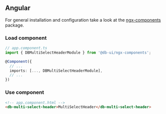 ## Angular

For general installation and configuration take a look at the [ngx-components](https://www.npmjs.com/package/@db-ui/ngx-components) package.

### Load component

```ts app.component.ts
// app.component.ts
import { DBMultiSelectHeaderModule } from '@db-ui/ngx-components';

@Component({
  // ...
  imports: [..., DBMultiSelectHeaderModule],
  // ...
})
```

### Use component

```html app.component.html
<!-- app.component.html -->
<db-multi-select-header>MultiSelectHeader</db-multi-select-header>
```


